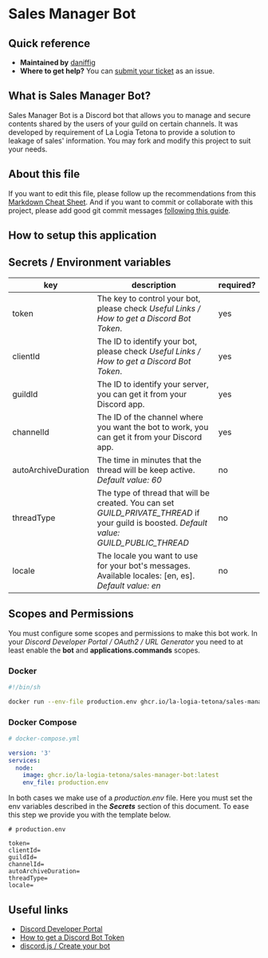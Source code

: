 # Sales Manager Bot

## Quick reference
* **Maintained by** [daniffig](https://github.com/daniffig/)
* **Where to get help?** You can [submit your ticket](https://github.com/la-logia-tetona/sales-manager-bot/issues) as an issue.

## What is Sales Manager Bot?
Sales Manager Bot is a Discord bot that allows you to manage and secure contents shared by the users of your guild on certain channels. It was developed by requirement of La Logia Tetona to provide a solution to leakage of sales' information. You may fork and modify this project to suit your needs.

## About this file
If you want to edit this file, please follow up the recommendations from this [Markdown Cheat Sheet](https://www.markdownguide.org/cheat-sheet/). And if you want to commit or collaborate with this project, please add good git commit messages [following this guide](https://www.freecodecamp.org/news/how-to-write-better-git-commit-messages/).

## How to setup this application

## Secrets / Environment variables
| key | description | required? |
| --- | ----------- | --------- |
| token | The key to control your bot, please check *Useful Links / How to get a Discord Bot Token*. | yes |
| clientId | The ID to identify your bot, please check *Useful Links / How to get a Discord Bot Token*. | yes |
| guildId | The ID to identify your server, you can get it from your Discord app. | yes |
| channelId | The ID of the channel where you want the bot to work, you can get it from your Discord app. | yes |
| autoArchiveDuration | The time in minutes that the thread will be keep active. *Default value: 60* | no |
| threadType | The type of thread that will be created. You can set *GUILD_PRIVATE_THREAD* if your guild is boosted. *Default value: GUILD_PUBLIC_THREAD* | no |
| locale | The locale you want to use for your bot's messages. Available locales: [en, es]. *Default value: en* | no |

## Scopes and Permissions
You must configure some scopes and permissions to make this bot work. In your *Discord Developer Portal / OAuth2 / URL Generator* you need to at least enable the **bot** and **applications.commands** scopes.

### Docker
```bash
#!/bin/sh

docker run --env-file production.env ghcr.io/la-logia-tetona/sales-manager-bot
```

### Docker Compose
```yaml
# docker-compose.yml

version: '3'
services:
  node:
    image: ghcr.io/la-logia-tetona/sales-manager-bot:latest
    env_file: production.env
```

In both cases we make use of a *production.env* file. Here you must set the env variables described in the ***Secrets*** section of this document. To ease this step we provide you with the template below.

```
# production.env

token=
clientId=
guildId=
channelId=
autoArchiveDuration=
threadType=
locale=
```

## Useful links
* [Discord Developer Portal](https://discord.com/developers/applications)
* [How to get a Discord Bot Token](https://www.writebots.com/discord-bot-token/)
* [discord.js / Create your bot](https://discordjs.guide/creating-your-bot/#creating-configuration-files)

